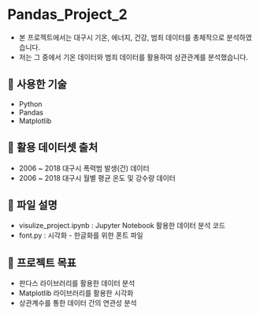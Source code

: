 # Pandas_Project_2

- 본 프로젝트에서는 대구시 기온, 에너지, 건강, 범죄 데이터를 총체적으로 분석하였습니다.
- 저는 그 중에서 기온 데이터와 범죄 데이터를 활용하여 상관관계를 분석했습니다.

## 🔧 사용한 기술

- Python
- Pandas
- Matplotlib

## 📂 활용 데이터셋 출처

- 2006 ~ 2018 대구시 폭력범 발생(건) 데이터
- 2006 ~ 2018 대구시 월별 평균 온도 및 강수량 데이터

## 📂 파일 설명 

- visulize_project.ipynb : Jupyter Notebook 활용한 데이터 분석 코드
- font.py : 시각화 - 한글화를 위한 폰트 파일   

## 🎯 프로젝트 목표 

- 판다스 라이브러리를 활용한 데이터 분석
- Matplotlib 라이브러리를 활용한 시각화
- 상관계수를 통한 데이터 간의 연관성 분석

